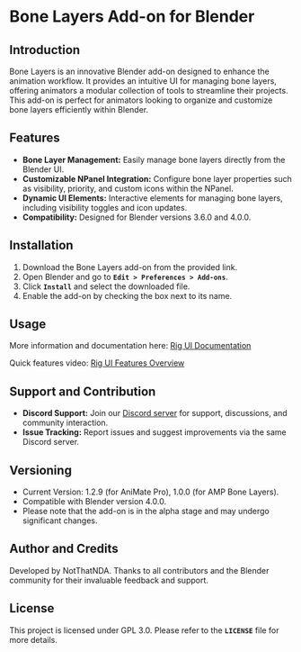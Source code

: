 # **Bone Layers Add-on for Blender**

## **Introduction**

Bone Layers is an innovative Blender add-on designed to enhance the animation workflow. It provides an intuitive UI for managing bone layers, offering animators a modular collection of tools to streamline their projects. This add-on is perfect for animators looking to organize and customize bone layers efficiently within Blender.

## **Features**

- **Bone Layer Management:** Easily manage bone layers directly from the Blender UI.
- **Customizable NPanel Integration:** Configure bone layer properties such as visibility, priority, and custom icons within the NPanel.
- **Dynamic UI Elements:** Interactive elements for managing bone layers, including visibility toggles and icon updates.
- **Compatibility:** Designed for Blender versions 3.6.0 and 4.0.0.

## **Installation**

1. Download the Bone Layers add-on from the provided link.
2. Open Blender and go to **`Edit > Preferences > Add-ons`**.
3. Click **`Install`** and select the downloaded file.
4. Enable the add-on by checking the box next to its name.

## **Usage**

More information and documentation here:
[Rig UI Documentation](https://notthatnda.notion.site/Rig-UI-Documentation-c6bdbd3e7e2c4a57a91866bb2250bf99)

Quick features video:
[Rig UI Features Overview]()

## **Support and Contribution**

- **Discord Support:** Join our [Discord server](https://discord.gg/Em7sa72H97) for support, discussions, and community interaction.
- **Issue Tracking:** Report issues and suggest improvements via the same Discord server.

## **Versioning**

- Current Version: 1.2.9 (for AniMate Pro), 1.0.0 (for AMP Bone Layers).
- Compatible with Blender version 4.0.0.
- Please note that the add-on is in the alpha stage and may undergo significant changes.

## **Author and Credits**

Developed by NotThatNDA. Thanks to all contributors and the Blender community for their invaluable feedback and support.

## **License**

This project is licensed under GPL 3.0. Please refer to the **`LICENSE`** file for more details.
